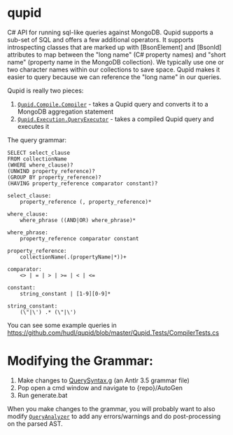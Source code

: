 qupid
=====

C# API for running sql-like queries against MongoDB. Qupid supports a sub-set of SQL and offers a few additional operators. It supports introspecting
classes that are marked up with [BsonElement] and [BsonId] attributes to map between the "long name" (C# property names) and "short name" (property
name in the MongoDB collection). We typically use one or two character names within our collections to save space. Qupid makes it easier to query
because we can reference the "long name" in our queries.

Qupid is really two pieces:

1. [```Qupid.Compile.Compiler```](https://github.com/hudl/qupid/blob/master/Qupid/Compile/Compiler.cs) - takes a Qupid query and converts it to a MongoDB aggregation statement
2. [```Qupid.Execution.QueryExecutor```](https://github.com/hudl/qupid/blob/master/Qupid/Execution/QueryExecutor.cs) - takes a compiled Qupid query and executes it

The query grammar:
```
SELECT select_clause
FROM collectionName
(WHERE where_clause)?
(UNWIND property_reference)?
(GROUP BY property_reference)?
(HAVING property_reference comparator constant)?

select_clause:
	property_reference (, property_reference)*

where_clause:
	where_phrase ((AND|OR) where_phrase)*

where_phrase:
	property_reference comparator constant

property_reference:
	collectionName(.(propertyName|*))+

comparator:
	<> | = | > | >= | < | <=

constant:
	string_constant | [1-9][0-9]*

string_constant:
	(\"|\') .* (\"|\')
```

You can see some example queries in https://github.com/hudl/qupid/blob/master/Qupid.Tests/CompilerTests.cs


Modifying the Grammar:
====
1. Make changes to [QuerySyntax.g](https://github.com/hudl/qupid/blob/master/Qupid/AutoGen/QuerySyntax.g) (an Antlr 3.5 grammar file)
2. Pop open a cmd window and navigate to {repo}/AutoGen
3. Run generate.bat

When you make changes to the grammar, you will probably want to also modify [```QueryAnalyzer```](https://github.com/hudl/qupid/blob/master/Qupid/Compile/QueryAnalyzer.cs) to add any errors/warnings and do post-processing on the parsed AST.
